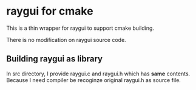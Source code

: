 # raygui for cmake

This is a thin wrapper for raygui to support cmake building.

There is no modification on raygui source code.

## Building raygui as library

In src directory, I provide raygui.c and raygui.h which has **same** contents.
Because I need compiler be recoginze original raygui.h as source file.
